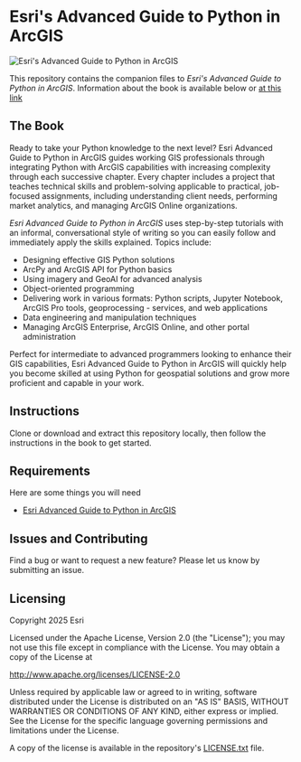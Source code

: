 # Esri's Advanced Guide to Python in ArcGIS
![Esri's Advanced Guide to Python in ArcGIS](https://www.esri.com/content/dam/esrisites/en-us/esri-press/book-pages/covers/banners/esri-advanced-guide-to-python-in-arcgis-454.jpg)

This repository contains the companion files to *Esri's Advanced Guide to Python in ArcGIS*.  Information about the book is available below or [at this link](https://www.esri.com/en-us/esri-press/browse/esri-advanced-guide-to-python-in-arcgis)

## The Book
Ready to take your Python knowledge to the next level? Esri Advanced Guide to Python in ArcGIS guides working GIS professionals through integrating Python with ArcGIS capabilities with increasing complexity through each successive chapter. Every chapter includes a project that teaches technical skills and problem-solving applicable to practical, job-focused assignments, including understanding client needs, performing market analytics, and managing ArcGIS Online organizations. 

*Esri Advanced Guide to Python in ArcGIS* uses step-by-step tutorials with an informal, conversational style of writing so you can easily follow and immediately apply the skills explained. Topics include:

 - Designing effective GIS Python solutions 
 - ArcPy and ArcGIS API for Python basics 
 - Using imagery and GeoAI for advanced analysis 
 - Object-oriented programming 
 - Delivering work in various formats: Python scripts, Jupyter Notebook, ArcGIS Pro tools, geoprocessing - services, and web applications 
 - Data engineering and manipulation techniques 
 - Managing ArcGIS Enterprise, ArcGIS Online, and other portal administration 

Perfect for intermediate to advanced programmers looking to enhance their GIS capabilities, Esri Advanced Guide to Python in ArcGIS will quickly help you become skilled at using Python for geospatial solutions and grow more proficient and capable in your work.

## Instructions

Clone or download and extract this repository locally, then follow the instructions in the book to get started.

## Requirements

Here are some things you will need
* [Esri Advanced Guide to Python in ArcGIS](https://www.esri.com/en-us/esri-press/browse/esri-advanced-guide-to-python-in-arcgis)


## Issues and Contributing

Find a bug or want to request a new feature?  Please let us know by submitting an issue.


## Licensing

Copyright 2025 Esri

Licensed under the Apache License, Version 2.0 (the "License");
you may not use this file except in compliance with the License.
You may obtain a copy of the License at

   http://www.apache.org/licenses/LICENSE-2.0

Unless required by applicable law or agreed to in writing, software
distributed under the License is distributed on an "AS IS" BASIS,
WITHOUT WARRANTIES OR CONDITIONS OF ANY KIND, either express or implied.
See the License for the specific language governing permissions and
limitations under the License.

A copy of the license is available in the repository's [LICENSE.txt](LICENSE.txt?raw=true) file.
